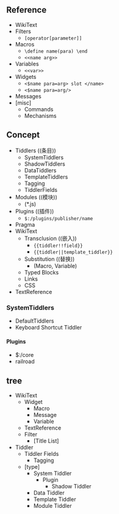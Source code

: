 ## Reference
- WikiText
- Filters
  - `[operator[parameter]]`  
- Macros
  - `\define name(para) \end`
  - `<<name arg>>`
- Variables
  - `<<var>>`
- Widgets
  - `<$name para=arg> slot </name>`
  - `<$name para=arg/>`
- Messages
- [misc]
  - Commands
  - Mechanisms
## Concept
- Tiddlers ((条目))
  - SystemTiddlers 
  - ShadowTiddlers
  - DataTiddlers
  - TemplateTiddlers
  - Tagging
  - TiddlerFields
- Modules ((模块))
  - (*.js)
- Plugins ((插件))
  - `$:/plugins/publisher/name`
- Pragma
- WikiText
  - Transclusion ((嵌入))
    - `{{tiddler!!field}}`
    - `{{tiddler||template_tiddler}}`
  - Substitution ((替换))
    - (Macro, Variable)
  - Typed Blocks 
  - Links
  - CSS
- TextReference
### SystemTiddlers
- DefaultTiddlers
- Keyboard Shortcut Tiddler
#### Plugins
- $:/core
- railroad
## tree
- WikiText
  - Widget
    - Macro
    - Message
    - Variable
  - TextReference
  - Filter
    - [Title List]
- Tiddler
  - Tiddler Fields
    - Tagging
  - [type]
    - System Tiddler
      - Plugin
        - Shadow Tiddler
    - Data Tiddler
    - Template Tiddler
    - Module Tiddler
